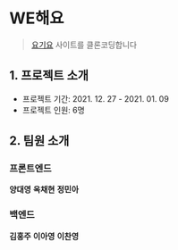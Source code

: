 # WE해요

> [요기요](https://yogiyo.co.kr) 사이트를 클론코딩합니다

## 1. 프로젝트 소개

- 프로젝트 기간: 2021. 12. 27 - 2021. 01. 09
- 프로젝트 인원: 6명

## 2. 팀원 소개

### 프론트엔드

**양대영**
**옥채현**
**정민아**

### 백엔드

**김홍주**
**이아영**
**이찬영**
